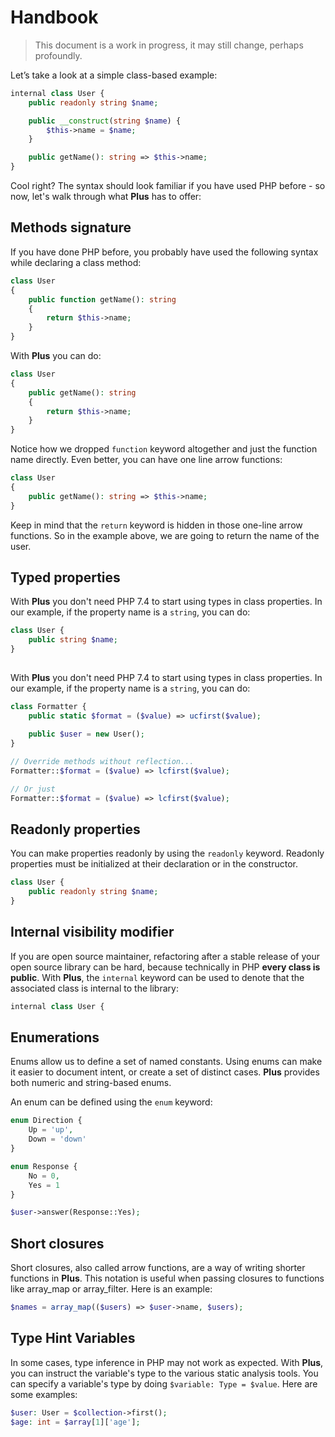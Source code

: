 # Handbook

> This document is a work in progress, it may still change, perhaps profoundly.

Let’s take a look at a simple class-based example:

```php
internal class User {
    public readonly string $name;

    public __construct(string $name) {
        $this->name = $name;
    }

    public getName(): string => $this->name;
}
```

Cool right? The syntax should look familiar if you have used PHP before - so now, let's walk through
what **Plus** has to offer:

## Methods signature

If you have done PHP before, you probably have used the following syntax while declaring a class method:

```php
class User
{
    public function getName(): string
    {
        return $this->name;
    }
}
```

With **Plus** you can do:

```php
class User
{
    public getName(): string
    {
        return $this->name;
    }
}
```

Notice how we dropped `function` keyword altogether and just the function name directly. Even
better, you can have one line arrow functions:

```php
class User
{
    public getName(): string => $this->name;
}
```

Keep in mind that the `return` keyword is hidden in those one-line arrow functions. So in the
example above, we are going to return the name of the user.

## Typed properties

With **Plus** you don't need PHP 7.4 to start using types in class properties. In our example, if the
property name is a `string`, you can do:

```php
class User {
    public string $name;
}
```

##

With **Plus** you don't need PHP 7.4 to start using types in class properties. In our example, if the
property name is a `string`, you can do:

```php
class Formatter {
    public static $format = ($value) => ucfirst($value);

    public $user = new User();
}

// Override methods without reflection...
Formatter::$format = ($value) => lcfirst($value);

// Or just
Formatter::$format = ($value) => lcfirst($value);

```

## Readonly properties

You can make properties readonly by using the `readonly` keyword. Readonly properties must be
initialized at their declaration or in the constructor.

```php
class User {
    public readonly string $name;
}
```

##  Internal visibility modifier

If you are open source maintainer, refactoring after a stable release of your open source library
can be hard, because technically in PHP **every class is public**. With **Plus**, the `internal`
keyword can be used to denote that the associated class is internal to the library:

```php
internal class User {
```

## Enumerations

Enums allow us to define a set of named constants. Using enums can make it easier to document
intent, or create a set of distinct cases. **Plus** provides both numeric and string-based enums.

An enum can be defined using the `enum` keyword:

```php
enum Direction {
    Up = 'up',
    Down = 'down'
}

enum Response {
    No = 0,
    Yes = 1
}

$user->answer(Response::Yes);
```

## Short closures

Short closures, also called arrow functions, are a way of writing shorter functions in **Plus**. This
notation is useful when passing closures to functions like array_map or array_filter. Here is
an example:

```php
$names = array_map(($users) => $user->name, $users);
```

## Type Hint Variables

In some cases, type inference in PHP may not work as expected. With **Plus**, you can instruct
the variable's type to the various static analysis tools. You can specify a variable's type by
doing `$variable: Type = $value`. Here are some examples:

```php
$user: User = $collection->first();
$age: int = $array[1]['age'];
```



